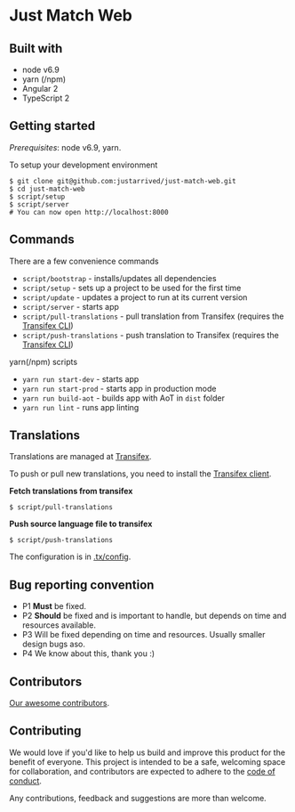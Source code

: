 # Just Match Web

## Built with

- node v6.9
- yarn (/npm)
- Angular 2
- TypeScript 2

## Getting started

_Prerequisites_: node v6.9, yarn.

To setup your development environment

```
$ git clone git@github.com:justarrived/just-match-web.git
$ cd just-match-web
$ script/setup
$ script/server
# You can now open http://localhost:8000
```

## Commands

There are a few convenience commands

- `script/bootstrap` - installs/updates all dependencies
- `script/setup` - sets up a project to be used for the first time
- `script/update` - updates a project to run at its current version
- `script/server` - starts app
- `script/pull-translations` - pull translation from Transifex (requires the [Transifex CLI](http://docs.transifex.com/client/setup/))
- `script/push-translations` - push translation to Transifex (requires the [Transifex CLI](http://docs.transifex.com/client/setup/))

yarn(/npm) scripts
- `yarn run start-dev` - starts app
- `yarn run start-prod` - starts app in production mode
- `yarn run build-aot` - builds app with AoT in `dist` folder
- `yarn run lint` - runs app linting

## Translations

Translations are managed at [Transifex](https://www.transifex.com/justarrived/just-match-frontend).

To push or pull new translations, you need to install the [Transifex client](http://docs.transifex.com/client/setup/).

__Fetch translations from transifex__

```
$ script/pull-translations
```

__Push source language file to transifex__

```
$ script/push-translations
```

The configuration is in [.tx/config](.tx/config).

## Bug reporting convention

- P1	**Must** be fixed.
- P2	**Should** be fixed and is important to handle, but depends on time and resources available.
- P3	Will be fixed depending on time and resources. Usually smaller design bugs aso.
- P4	We know about this, thank you :)

## Contributors

[Our awesome contributors](https://github.com/justarrived/just-match-web/graphs/contributors).

## Contributing

We would love if you'd like to help us build and improve this product for the
benefit of everyone. This project is intended to be a safe, welcoming space for collaboration, and contributors are expected to adhere to the [code of conduct](CODE_OF_CONDUCT.md).

Any contributions, feedback and suggestions are more than welcome.
